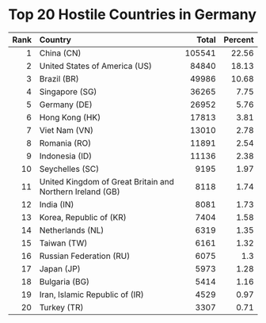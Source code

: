 # Top 20 Hostile Countries in Germany

| Rank | Country | Total | Percent |
| ---: | :------ | ----: | ------: |
| 1 | China (CN) | 105541 | 22.56 |
| 2 | United States of America (US) | 84840 | 18.13 |
| 3 | Brazil (BR) | 49986 | 10.68 |
| 4 | Singapore (SG) | 36265 | 7.75 |
| 5 | Germany (DE) | 26952 | 5.76 |
| 6 | Hong Kong (HK) | 17813 | 3.81 |
| 7 | Viet Nam (VN) | 13010 | 2.78 |
| 8 | Romania (RO) | 11891 | 2.54 |
| 9 | Indonesia (ID) | 11136 | 2.38 |
| 10 | Seychelles (SC) | 9195 | 1.97 |
| 11 | United Kingdom of Great Britain and Northern Ireland (GB) | 8118 | 1.74 |
| 12 | India (IN) | 8081 | 1.73 |
| 13 | Korea, Republic of (KR) | 7404 | 1.58 |
| 14 | Netherlands (NL) | 6319 | 1.35 |
| 15 | Taiwan (TW) | 6161 | 1.32 |
| 16 | Russian Federation (RU) | 6075 | 1.3 |
| 17 | Japan (JP) | 5973 | 1.28 |
| 18 | Bulgaria (BG) | 5414 | 1.16 |
| 19 | Iran, Islamic Republic of (IR) | 4529 | 0.97 |
| 20 | Turkey (TR) | 3307 | 0.71 |
